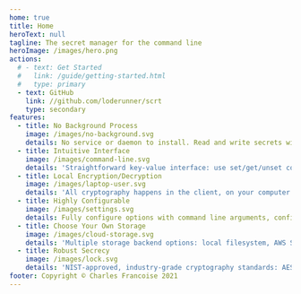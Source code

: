 ```yaml
---
home: true
title: Home
heroText: null
tagline: The secret manager for the command line
heroImage: /images/hero.png
actions:
  # - text: Get Started
  #   link: /guide/getting-started.html
  #   type: primary
  - text: GitHub
    link: //github.com/loderunner/scrt
    type: secondary
features:
  - title: No Background Process
    image: /images/no-background.svg
    details: No service or daemon to install. Read and write secrets with a single command, on Linux/Windows/macOS.
  - title: Intuitive Interface
    image: /images/command-line.svg
    details: 'Straightforward key-value interface: use set/get/unset commands to manipulate secrets'
  - title: Local Encryption/Decryption
    image: /images/laptop-user.svg
    details: 'All cryptography happens in the client, on your computer: no passwords, keys or plaintext data over the Internet.'
  - title: Highly Configurable
    image: /images/settings.svg
    details: Fully configure options with command line arguments, configuration files or environment variables (no unexpected defaults!)
  - title: Choose Your Own Storage
    image: /images/cloud-storage.svg
    details: 'Multiple storage backend options: local filesystem, AWS S3 or S3-compatible object storage, git repository...'
  - title: Robust Secrecy
    image: /images/lock.svg
    details: 'NIST-approved, industry-grade cryptography standards: AES-256 encryption and Argon2id key derivation'
footer: Copyright © Charles Francoise 2021
---
```

